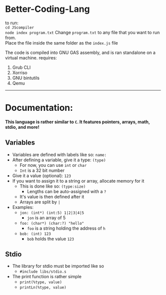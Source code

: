 # Better-Coding-Lang
to run:  
`cd JScompiler`  
`node index program.txt`
Change `program.txt` to any file that you want to run from.  
Place the file inside the same folder as the `index.js` file

The code is compiled into GNU GAS assembly, and is ran standalone on a virtual machine.
requires:  
1. Grub CLI
2. Xorriso
3. GNU bintutils
4. Qemu

---
# Documentation:  
#### This language is rather similar to `C`. It features pointers, arrays, math, stdio, and more!

## Variables
* Variables are defined with labels like so: `name:`   
* After defining a variable, give it a type: `(type)`  
	* For now, you can use `int` or `char`
	* `Int` is a 32 bit number
* Give it a value (optional): `123`
* If you want to assign it to a string or array, allocate memory for it
	* This is done like so: `(type:size)`
		* Lengths can be auto-assigned with a `?`
	* It's value is then defined after it
	* Arrays are split by `|`
* Examples:
	* `jon: (int*) (int:5) 1|2|3|4|5`
		* `jon` is an array of 5
	* `foo: (char*) (char:?) "hello"`
		* `foo` is a string holding the address of `h`
	* `bob: (int) 123`
		* `bob` holds the value `123`

## Stdio
* The library for stdio must be imported like so
	* `#include libs/stdio.s`
* The print function is rather simple
	* `print(%type, value)`
	* `printLn(%type, value)`
